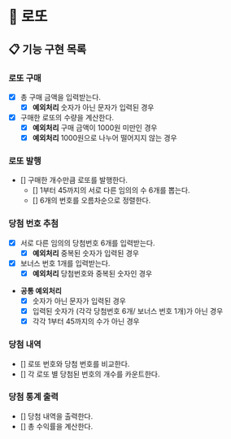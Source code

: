 # 🎱 로또
## 📋 기능 구현 목록
### 로또 구매
- [x] 총 구매 금액을 입력받는다.
  - [x] **예외처리** 숫자가 아닌 문자가 입력된 경우
- [x] 구매한 로또의 수량을 계산한다.
  - [x] **예외처리** 구매 금액이 1000원 미만인 경우
  - [x] **예외처리** 1000원으로 나누어 떨어지지 않는 경우
### 로또 발행
- [] 구매한 개수만큼 로또를 발행한다.
  - [] 1부터 45까지의 서로 다른 임의의 수 6개를 뽑는다.
  - [] 6개의 번호를 오름차순으로 정렬한다.
### 당첨 번호 추첨
- [x] 서로 다른 임의의 당첨번호 6개를 입력받는다.
  - [x] **예외처리** 중복된 숫자가 입력된 경우
- [x] 보너스 번호 1개를 입력받는다.
  - [x] **예외처리** 당첨번호와 중복된 숫자인 경우
- **공통 예외처리**
  - [x] 숫자가 아닌 문자가 입력된 경우
  - [x] 입력된 숫자가 (각각 당첨번호 6개/ 보너스 번호 1개)가 아닌 경우
  - [x] 각각 1부터 45까지의 수가 아닌 경우
### 당첨 내역
- [] 로또 번호와 당첨 번호를 비교한다.
- [] 각 로또 별 당첨된 번호의 개수를 카운트한다.
### 당첨 통계 출력
- [] 당첨 내역을 출력한다.
- [] 총 수익률을 계산한다.
